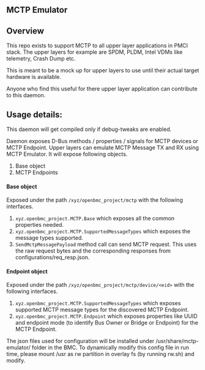 ## MCTP Emulator

## Overview
This repo exists to support MCTP to all upper layer applications in PMCI stack.
The upper layers for example are SPDM, PLDM, Intel VDMs like telemetry,
Crash Dump etc.

This is meant to be a mock up for upper layers to use until their
actual target hardware is available.

Anyone who find this useful for there upper layer application can
contribute to this daemon.

## Usage details:
This daemon will get compiled only if debug-tweaks are enabled.

Daemon exposes D-Bus methods / properties / signals for MCTP devices or MCTP
Endpoint. Upper layers can emulate MCTP Message TX and RX using MCTP Emulator.
It will expose following objects.
1. Base object
2. MCTP Endpoints

#### Base object
Exposed under the path `/xyz/openbmc_project/mctp` with the following
interfaces.
1. `xyz.openbmc_project.MCTP.Base` which exposes all the common properties
needed.
2. `xyz.openbmc_project.MCTP.SupportedMessageTypes` which exposes the message
types supported.
3. `SendMctpMessagePayload` method call can send MCTP request. This uses the
raw request bytes and the corresponding responses from
configurations/req_resp.json.

#### Endpoint object
Exposed under the path `/xyz/openbmc_project/mctp/device/<eid>` with the
following interfaces.
1. `xyz.openbmc_project.MCTP.SupportedMessageTypes` which exposes supported MCTP
message types for the discovered MCTP Endpoint.
2. `xyz.openbmc_project.MCTP.Endpoint` which exposes properties like UUID and
endpoint mode (to identify Bus Owner or Bridge or Endpoint) for the MCTP
Endpoint.

The json files used for configuration will be installed under
/usr/share/mctp-emulator/ folder in the BMC. To dynamically modify this config
file in run time, please mount /usr as rw partition in overlay fs
(by running rw.sh) and modify.
